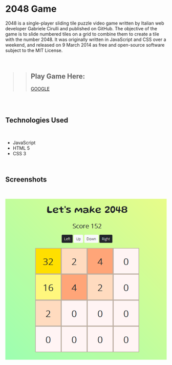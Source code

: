# 2048 Game 

2048 is a single-player sliding tile puzzle video game written by Italian web developer Gabriele Cirulli and published on GitHub. The objective of the game is to slide numbered tiles on a grid to combine them to create a tile with the number 2048. It was originally written in JavaScript and CSS over a weekend, and released on 9 March 2014 as free and open-source software subject to the MIT License. 

<br />

>> ## Play Game Here:
>> [GOOGLE](www.google.com)

<br />
<br />

## Technologies Used
<br />

* JavaScript
* HTML 5
* CSS 3

<br />

## Screenshots

<br/>

![2048 GamePlay](s1.png)
